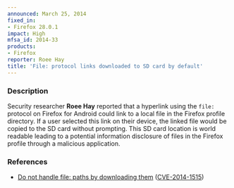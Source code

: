 ```yaml
---
announced: March 25, 2014
fixed_in:
- Firefox 28.0.1
impact: High
mfsa_id: 2014-33
products:
- Firefox
reporter: Roee Hay
title: 'File: protocol links downloaded to SD card by default'
---
```


<h3>Description</h3>

<p>Security researcher <strong>Roee Hay</strong> reported that a hyperlink using
the <code>file:</code> protocol on Firefox for Android could link to a local
file in the Firefox profile directory. If a user selected this link on their
device, the linked file would be copied to the SD card without prompting.
This SD card location is world readable leading to a potential information
disclosure of files in the Firefox profile through a malicious application.
</p>


<h3>References</h3>

<ul>
  <li><a href="https://bugzilla.mozilla.org/show_bug.cgi?id=945429">
       Do not handle file: paths by downloading them</a> (<a href="http://cve.mitre.org/cgi-bin/cvename.cgi?name=CVE-2014-1515" class="ex-ref">CVE-2014-1515</a>)</li>
</ul>



